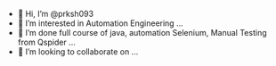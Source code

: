- 👋 Hi, I’m @prksh093
- 👀 I’m interested in Automation Engineering  ...
- 🌱 I’m done full course of java, automation Selenium, Manual Testing from Qspider  ...
- 💞️ I’m looking to collaborate on ...


<!---
prksh093/prksh093 is a ✨ special ✨ repository because its `README.md` (this file) appears on your GitHub profile.
You can click the Preview link to take a look at your changes.
--->
